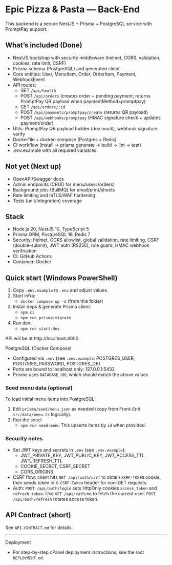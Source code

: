 # Epic Pizza & Pasta — Back-End

This backend is a secure NestJS + Prisma + PostgreSQL service with PromptPay support.

## What’s included (Done)
- NestJS bootstrap with security middleware (helmet, CORS, validation, cookies, rate limit, CSRF)
- Prisma schema (PostgreSQL) and generated client
- Core entities: User, MenuItem, Order, OrderItem, Payment, WebhookEvent
- API routes:
  - GET `/api/health`
  - POST `/api/orders` (creates order + pending payment; returns PromptPay QR payload when paymentMethod=promptpay)
  - GET `/api/orders/:id`
  - POST `/api/payments/promptpay/create` (returns QR payload)
  - POST `/api/webhooks/promptpay` (HMAC signature check + updates payment/order)
- Utils: PromptPay QR payload builder (dev mock), webhook signature verify
- Dockerfile + docker-compose (Postgres + Redis)
- CI workflow (install → prisma generate → build → lint → test)
- .env.example with all required variables

## Not yet (Next up)
- OpenAPI/Swagger docs
- Admin endpoints (CRUD for menu/users/orders)
- Background jobs (BullMQ) for email/print/sheets
- Rate limiting and mTLS/WAF hardening
- Tests (unit/integration) coverage

## Stack
- Node.js 20, NestJS 10, TypeScript 5
- Prisma ORM, PostgreSQL 16, Redis 7
- Security: helmet, CORS allowlist, global validation, rate limiting, CSRF (double-submit), JWT auth (RS256), role guard, HMAC webhook verification
- CI: GitHub Actions
- Container: Docker

## Quick start (Windows PowerShell)
1. Copy `.env.example` to `.env` and adjust values.
2. Start infra:
   - `docker compose up -d`  (from this folder)
3. Install deps & generate Prisma client:
   - `npm ci`
   - `npm run prisma:migrate`
4. Run dev:
   - `npm run start:dev`

API will be at http://localhost:4000

PostgreSQL (Docker Compose)
- Configured via `.env` (see `.env.example`: POSTGRES_USER, POSTGRES_PASSWORD, POSTGRES_DB)
- Ports are bound to localhost only: 127.0.0.1:5432
- Prisma uses `DATABASE_URL` which should match the above values

### Seed menu data (optional)
To load initial menu items into PostgreSQL:
1. Edit `prisma/seed/menu.json` as needed (copy from Front-End `src/data/menu.ts` logically).
2. Run the seed:
   - `npm run seed:menu`
This upserts items by `id` when provided.

### Security notes
- Set JWT keys and secrets in `.env` (see `.env.example`):
   - JWT_PRIVATE_KEY, JWT_PUBLIC_KEY, JWT_ACCESS_TTL, JWT_REFRESH_TTL
   - COOKIE_SECRET, CSRF_SECRET
   - CORS_ORIGINS
- CSRF flow: client hits `GET /api/auth/csrf` to obtain `XSRF-TOKEN` cookie, then sends token in `X-CSRF-Token` header for non-GET requests.
- Auth: `POST /api/auth/login` sets HttpOnly cookies `access_token` and `refresh_token`. Use `GET /api/auth/me` to fetch the current user. `POST /api/auth/refresh` rotates access token.

## API Contract (short)
See `API-CONTRACT.md` for details.

---
Deployment
- For step-by-step cPanel deployment instructions, see the root `DEPLOYMENT.md`.
